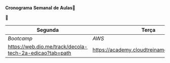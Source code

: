 **Cronograma** **Semanal** **de** **Aulas**:ledger:



:school:

| Segunda                                                 | Terça                                        | Quarta                                        | Quinta                                                       | Sexta | Sábado   |
| ------------------------------------------------------- | -------------------------------------------- | --------------------------------------------- | ------------------------------------------------------------ | ----- | -------- |
| *Bootcamp*                                              | *AWS*                                        | *Inglês*                                      | *Linus*                                                      | *AWS* | *Inglês* |
| https://web.dio.me/track/decola-tech-2a-edicao?tab=path | https://academy.cloudtreinamentos.com/login/ | https://ead.grupoespecialize.com.br/login.php | https://moodle-prod.4linux.com.br/login/4linux/login/index.html |       |          |


